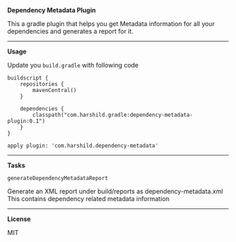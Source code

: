 **Dependency Metadata Plugin**

This a gradle plugin that helps you get Metadata information for all your dependencies and generates a report for it.
***
**Usage**

Update you `build.gradle` with following code
```
buildscript {
    repositories {
		mavenCentral()
    }

    dependencies {
		classpath("com.harshild.gradle:dependency-metadata-plugin:0.1")
    }
}

apply plugin: 'com.harshild.dependency-metadata'
```
***
**Tasks**

`generateDependencyMetadataReport` 

Generate an XML report under build/reports as dependency-metadata.xml
This contains dependency related metadata information

****
**License**

MIT